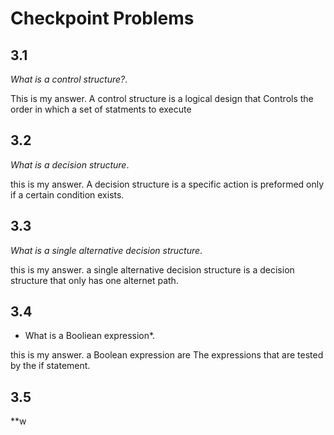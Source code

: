 # Checkpoint Problems

## 3.1
*What is a control structure?*. 

This is my answer. A control structure is a logical design that Controls the order in which a set of statments to execute

## 3.2
*What is a decision structure*.

this is my answer. A decision structure is a specific action is preformed only if a certain condition exists.
 
## 3.3
*What is a single alternative decision structure*.

this is my answer.
a single alternative 
decision structure is a decision structure that only has one alternet path.

## 3.4
* What is a Booliean expression*.

this is my answer.
a Boolean expression are The expressions that are tested by the if statement.

## 3.5
**w